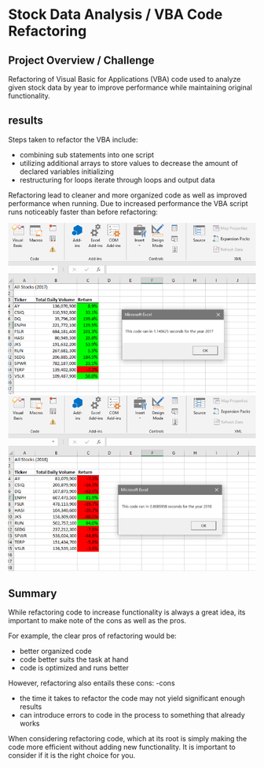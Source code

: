 # Stock Data Analysis / VBA Code Refactoring  


## Project Overview / Challenge  
Refactoring of Visual Basic for Applications (VBA) code used to analyze given stock data by year to improve performance while maintaining original functionality. 

## results 

Steps taken to refactor the VBA include: 
- combining sub statements into one script 
- utilizing additional arrays to store values to decrease the amount of declared variables initializing 
- restructuring for loops iterate through loops and output data

Refactoring lead to cleaner and more organized code as well as improved performance when running. 
Due to increased performance the VBA script runs noticeably faster than before refactoring: 

![refactor_2017](https://github.com/DonnieData/stock-analysis/blob/main/Resources/VBA_Challenge_2017.png)
![refactor 2018](https://github.com/DonnieData/stock-analysis/blob/main/Resources/VBA_Challenge_2018.png)

## Summary  

While refactoring code to increase functionality is always a great idea, its important to make note of the cons as well as the pros. 

For example, the clear pros of refactoring would be: 
 - better organized code 
 - code better suits the task at hand 
 - code is optimized and runs better 

However, refactoring also entails these cons:
-cons 
- the time it takes to refactor the code may not yield significant enough results 
- can introduce errors to code in the process to something that already works 

When considering refactoring code, which at its root is simply making the code more efficient without adding new functionality.
It is important to consider if it is the right choice for you. 

